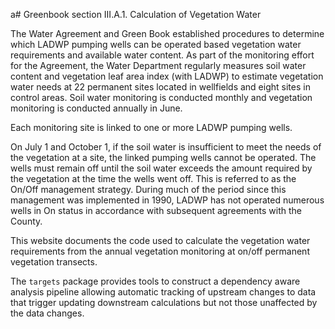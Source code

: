 a# Greenbook section III.A.1. Calculation of Vegetation Water
    
The Water Agreement and Green Book established procedures to determine which LADWP pumping wells can be operated based vegetation water requirements and available water content. As part of the monitoring effort for the Agreement, the Water Department regularly measures soil water content and vegetation leaf area index (with LADWP) to estimate vegetation water needs at 22 permanent sites located in wellfields and eight sites in control areas. Soil water monitoring is conducted monthly and vegetation monitoring is conducted annually in June. 

Each monitoring site is linked to one or more LADWP pumping wells. 

On July 1 and October 1, if the soil water is insufficient to meet the needs of the vegetation at a site, the linked pumping wells cannot be operated. The wells must remain off until the soil water exceeds the amount required by the vegetation at the time the wells went off. This is referred to as the On/Off management strategy. During much of the period since this management was implemented in 1990, LADWP has not operated numerous wells in On status in accordance with subsequent agreements with the County.

This website documents the code used to calculate the vegetation water requirements from the annual vegetation monitoring at on/off permanent vegetation transects.

The `targets` package provides tools to construct a dependency aware analysis pipeline allowing automatic tracking of upstream changes to data that trigger updating downstream calculations but not those unaffected by the data changes.



